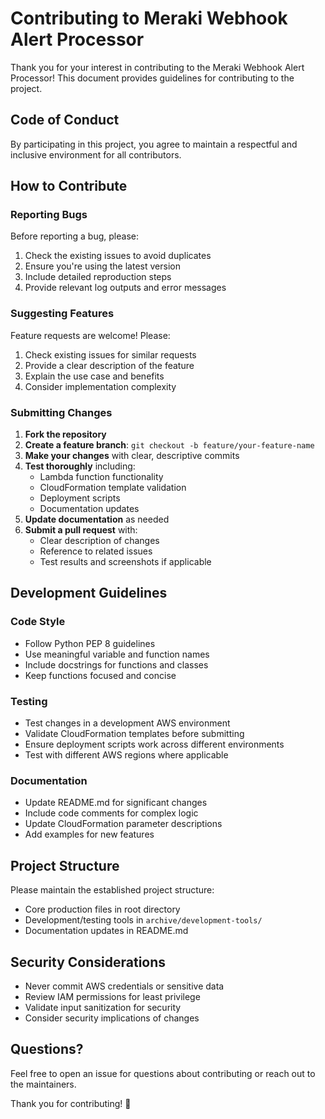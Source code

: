 # Contributing to Meraki Webhook Alert Processor

Thank you for your interest in contributing to the Meraki Webhook Alert Processor! This document provides guidelines for contributing to the project.

## Code of Conduct

By participating in this project, you agree to maintain a respectful and inclusive environment for all contributors.

## How to Contribute

### Reporting Bugs

Before reporting a bug, please:
1. Check the existing issues to avoid duplicates
2. Ensure you're using the latest version
3. Include detailed reproduction steps
4. Provide relevant log outputs and error messages

### Suggesting Features

Feature requests are welcome! Please:
1. Check existing issues for similar requests
2. Provide a clear description of the feature
3. Explain the use case and benefits
4. Consider implementation complexity

### Submitting Changes

1. **Fork the repository**
2. **Create a feature branch**: `git checkout -b feature/your-feature-name`
3. **Make your changes** with clear, descriptive commits
4. **Test thoroughly** including:
   - Lambda function functionality
   - CloudFormation template validation
   - Deployment scripts
   - Documentation updates
5. **Update documentation** as needed
6. **Submit a pull request** with:
   - Clear description of changes
   - Reference to related issues
   - Test results and screenshots if applicable

## Development Guidelines

### Code Style

- Follow Python PEP 8 guidelines
- Use meaningful variable and function names
- Include docstrings for functions and classes
- Keep functions focused and concise

### Testing

- Test changes in a development AWS environment
- Validate CloudFormation templates before submitting
- Ensure deployment scripts work across different environments
- Test with different AWS regions where applicable

### Documentation

- Update README.md for significant changes
- Include code comments for complex logic
- Update CloudFormation parameter descriptions
- Add examples for new features

## Project Structure

Please maintain the established project structure:
- Core production files in root directory
- Development/testing tools in `archive/development-tools/`
- Documentation updates in README.md

## Security Considerations

- Never commit AWS credentials or sensitive data
- Review IAM permissions for least privilege
- Validate input sanitization for security
- Consider security implications of changes

## Questions?

Feel free to open an issue for questions about contributing or reach out to the maintainers.

Thank you for contributing! 🚀
